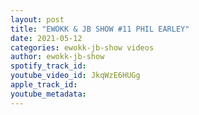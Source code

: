 ```yaml
---
layout: post
title: "EWOKK & JB SHOW #11 PHIL EARLEY"
date: 2021-05-12
categories: ewokk-jb-show videos
author: ewokk-jb-show
spotify_track_id: 
youtube_video_id: JkqWzE6HUGg
apple_track_id: 
youtube_metadata: 
---
```

